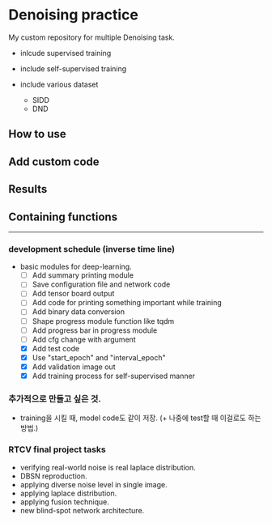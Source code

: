 # Denoising practice

My custom repository for multiple Denoising task.

- inlcude supervised training
- include self-supervised training

- include various dataset
    - SIDD
    - DND

## How to use

## Add custom code

## Results

## Containing functions

---

### development schedule (inverse time line)

    
- basic modules for deep-learning.
    - [ ] Add summary printing module
    - [ ] Save configuration file and network code
    - [ ] Add tensor board output
    - [ ] Add code for printing something important while training
    - [ ] Add binary data conversion
    - [ ] Shape progress module function like tqdm
    - [ ] Add progress bar in progress module
    - [ ] Add cfg change with argument
    - [x] Add test code
    - [x] Use "start_epoch" and "interval_epoch"
    - [x] Add validation image out
    - [x] Add training process for self-supervised manner

### 추가적으로 만들고 싶은 것.

- training을 시킬 때, model code도 같이 저장. (+ 나중에 test할 때 이걸로도 하는 방법.)

### RTCV final project tasks

- verifying real-world noise is real laplace distribution.
- DBSN reproduction.
- applying diverse noise level in single image.
- applying laplace distribution.
- applying fusion technique.
- new blind-spot network architecture.

<!--

### Notepad

- sRGB 이미지가 학습이 안 되는 이유는 주변 픽셀(inner 2 pixel range)들로부터 demosaic function을 학습하여 원본 pixel을 유추할 수 있기 때문일 것이다.
    -> 그러면 spatial한 noise는 되는 가?
- 그러면 처음 center masked conv는 초기 feature를 얻기 위함인데, 이것을 feature로 사용하여 conditioned로 넣어주면 유추는 할 수 없으면서 feature는 넘길 수 있지 않을끼?
- conditional branch로 학습이 안 되게 막는 것은 얻고난 feature 쪽으로 grad가 못하게 detach()하면 될듯.

- DBSN을 그냥 SIDD_val에서 학습.
- RBSN이 얼마나 바뀌는지 확인
- laplacian으로 가정하면 얼마나 더 좋아지는지 확인
- 더 좋아졌을 경우 DND에서 test하여 결과 확인.


- DBSN의 장점은 4방향으로 퍼진다는 것이다.
- EBSN의 장점은 3x3conv를 사용하여 connection이 많고 skip connection이 있는 network를 구성할 수 있다는 것이다.
- 이 둘의 장점을 합칠 수 있을 것이다.
- receptive field가 좁아져도 성능이 늘어나는가?
    - 1x1 conv만 있어도 괜찮은 가를 실험 or paper survey
- near pixel attention을 적용할 방법을 생각.
- training scheme을 Laine or DBSN처럼 하는 방법을 생각. 

-->
